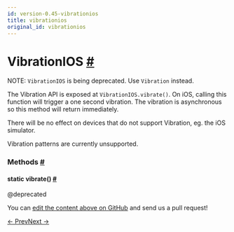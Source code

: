 ```yaml
---
id: version-0.45-vibrationios
title: vibrationios
original_id: vibrationios
---
```

<a id="content"></a><h1><a class="anchor" name="vibrationios"></a>VibrationIOS <a class="hash-link" href="docs/vibrationios.html#vibrationios">#</a></h1><div><div><p>NOTE: <code>VibrationIOS</code> is being deprecated. Use <code>Vibration</code> instead.</p><p>The Vibration API is exposed at <code>VibrationIOS.vibrate()</code>. On iOS, calling this
function will trigger a one second vibration. The vibration is asynchronous
so this method will return immediately.</p><p>There will be no effect on devices that do not support Vibration, eg. the iOS
simulator.</p><p>Vibration patterns are currently unsupported.</p></div><span><h3><a class="anchor" name="methods"></a>Methods <a class="hash-link" href="docs/vibrationios.html#methods">#</a></h3><div class="props"><div class="prop"><h4 class="methodTitle"><a class="anchor" name="vibrate"></a><span class="methodType">static </span>vibrate<span class="methodType">()</span> <a class="hash-link" href="docs/vibrationios.html#vibrate">#</a></h4><div><p>@deprecated</p></div></div></div></span></div><p class="edit-page-block">You can <a target="_blank" href="https://github.com/facebook/react-native/blob/master/Libraries/Vibration/VibrationIOS.ios.js">edit the content above on GitHub</a> and send us a pull request!</p><div class="docs-prevnext"><a class="docs-prev" href="docs/vibration.html#content">← Prev</a><a class="docs-next" href="docs/layout-props.html#content">Next →</a></div>